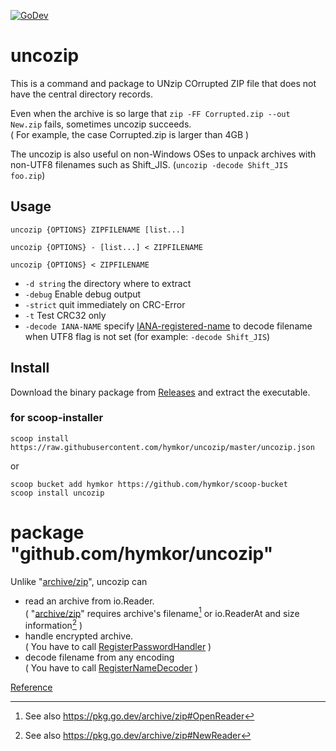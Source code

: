 [![GoDev](https://pkg.go.dev/badge/github.com/hymkor/uncozip)](https://pkg.go.dev/github.com/hymkor/uncozip)

uncozip
=======

This is a command and package to UNzip COrrupted ZIP file that does not have the central directory records.

Even when the archive is so large that `zip -FF Corrupted.zip --out New.zip` fails, sometimes uncozip succeeds.  
( For example, the case Corrupted.zip is larger than 4GB )

The uncozip is also useful on non-Windows OSes to unpack archives with non-UTF8 filenames such as Shift_JIS.
(`uncozip -decode Shift_JIS foo.zip`)

Usage
-----

```
uncozip {OPTIONS} ZIPFILENAME [list...]

uncozip {OPTIONS} - [list...] < ZIPFILENAME

uncozip {OPTIONS} < ZIPFILENAME
```

* `-d string` the directory where to extract
* `-debug` Enable debug output
* `-strict` quit immediately on CRC-Error
* `-t` Test CRC32 only
* `-decode IANA-NAME` specify [IANA-registered-name][iana] to decode filename when UTF8 flag is not set (for example: `-decode Shift_JIS`)

[iana]: https://www.iana.org/assignments/character-sets/character-sets.xhtml

Install
-------

Download the binary package from [Releases](https://github.com/hymkor/uncozip/releases) and extract the executable.

### for scoop-installer

```
scoop install https://raw.githubusercontent.com/hymkor/uncozip/master/uncozip.json
```

or

```
scoop bucket add hymkor https://github.com/hymkor/scoop-bucket
scoop install uncozip
```

package "github.com/hymkor/uncozip"
===================================

Unlike "[archive/zip]", uncozip can

- read an archive from io.Reader.  
  ( "[archive/zip]" requires archive's filename[^zip.OpenReader] or io.ReaderAt and size information[^zip.NewReader] )
- handle encrypted archive.  
  ( You have to call [RegisterPasswordHandler] )
- decode filename from any encoding  
  ( You have to call [RegisterNameDecoder] )

[archive/zip]: https://pkg.go.dev/archive/zip
[RegisterPasswordHandler]: https://pkg.go.dev/github.com/hymkor/uncozip#CorruptedZip.RegisterPasswordHandler
[RegisterNameDecoder]: https://pkg.go.dev/github.com/hymkor/uncozip#CorruptedZip.RegisterNameDecoder
[^zip.OpenReader]: See also https://pkg.go.dev/archive/zip#OpenReader
[^zip.NewReader]: See also https://pkg.go.dev/archive/zip#NewReader

[Reference](https://pkg.go.dev/github.com/hymkor/uncozip)
